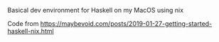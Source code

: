 Basical dev environment for Haskell on my MacOS using nix

Code from https://maybevoid.com/posts/2019-01-27-getting-started-haskell-nix.html
